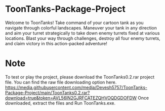 # ToonTanks-Package-Project
 Welcome to ToonTanks! Take command of your cartoon tank as you navigate through colorful landscapes. Maneuver your tank in any direction and aim your turret strategically to take down enemy turrets fixed at various locations. Blast your way through challenges, destroy all four enemy turrets, and claim victory in this action-packed adventure!

# Note
To test or play the project, please download the ToonTanks0.2.rar project file. You can find the raw file downloading option here.
https://media.githubusercontent.com/media/Devesh5757/ToonTanks-Package-Project/main/ToonTanks0.2.rar?download=true&token=AVL56IN2GJRFCATEZQHVOQDGDOFDW
Once downloaded, extract the files and Run ToonTanks.exe.

